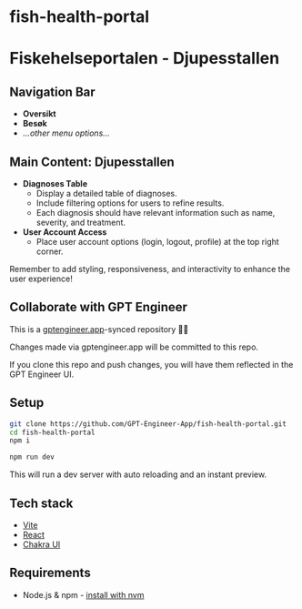 # fish-health-portal

# Fiskehelseportalen - Djupesstallen

## Navigation Bar
- **Oversikt**
- **Besøk**
- *...other menu options...*

## Main Content: Djupesstallen
- **Diagnoses Table**
  - Display a detailed table of diagnoses.
  - Include filtering options for users to refine results.
  - Each diagnosis should have relevant information such as name, severity, and treatment.
- **User Account Access**
  - Place user account options (login, logout, profile) at the top right corner.

Remember to add styling, responsiveness, and interactivity to enhance the user experience!


## Collaborate with GPT Engineer

This is a [gptengineer.app](https://gptengineer.app)-synced repository 🌟🤖

Changes made via gptengineer.app will be committed to this repo.

If you clone this repo and push changes, you will have them reflected in the GPT Engineer UI.

## Setup

```sh
git clone https://github.com/GPT-Engineer-App/fish-health-portal.git
cd fish-health-portal
npm i
```

```sh
npm run dev
```

This will run a dev server with auto reloading and an instant preview.

## Tech stack

- [Vite](https://vitejs.dev/)
- [React](https://react.dev/)
- [Chakra UI](https://chakra-ui.com/)

## Requirements

- Node.js & npm - [install with nvm](https://github.com/nvm-sh/nvm#installing-and-updating)
